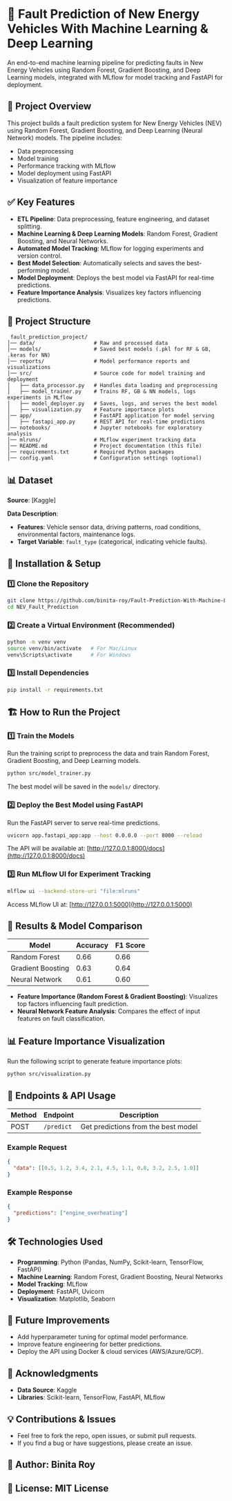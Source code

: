 # 🚗 Fault Prediction of New Energy Vehicles With Machine Learning & Deep Learning

An end-to-end machine learning pipeline for predicting faults in New Energy Vehicles using Random Forest, Gradient Boosting, and Deep Learning models, integrated with MLflow for model tracking and FastAPI for deployment.

## 📌 Project Overview

This project builds a fault prediction system for New Energy Vehicles (NEV) using Random Forest, Gradient Boosting, and Deep Learning (Neural Network) models. The pipeline includes:
- Data preprocessing
- Model training
- Performance tracking with MLflow
- Model deployment using FastAPI
- Visualization of feature importance

## ✅ Key Features

- **ETL Pipeline**: Data preprocessing, feature engineering, and dataset splitting.
- **Machine Learning & Deep Learning Models**: Random Forest, Gradient Boosting, and Neural Networks.
- **Automated Model Tracking**: MLflow for logging experiments and version control.
- **Best Model Selection**: Automatically selects and saves the best-performing model.
- **Model Deployment**: Deploys the best model via FastAPI for real-time predictions.
- **Feature Importance Analysis**: Visualizes key factors influencing predictions.

## 📂 Project Structure

```
 fault_prediction_project/
│── data/                   # Raw and processed data
│── models/                 # Saved best models (.pkl for RF & GB, .keras for NN)
│── reports/                # Model performance reports and visualizations
│── src/                    # Source code for model training and deployment
│   ├── data_processor.py   # Handles data loading and preprocessing
│   ├── model_trainer.py    # Trains RF, GB & NN models, logs experiments in MLflow
│   ├── model_deployer.py   # Saves, logs, and serves the best model
│   ├── visualization.py    # Feature importance plots
│── app/                    # FastAPI application for model serving
│   ├── fastapi_app.py      # REST API for real-time predictions
│── notebooks/              # Jupyter notebooks for exploratory analysis
│── mlruns/                 # MLflow experiment tracking data
│── README.md               # Project documentation (this file)
│── requirements.txt        # Required Python packages
│── config.yaml             # Configuration settings (optional)
```

## 📊 Dataset

**Source**: [Kaggle]

**Data Description**:
- **Features**: Vehicle sensor data, driving patterns, road conditions, environmental factors, maintenance logs.
- **Target Variable**: `fault_type` (categorical, indicating vehicle faults).

## 🚀 Installation & Setup

### 1️⃣ Clone the Repository
```sh
git clone https://github.com/binita-roy/Fault-Prediction-With-Machine-Learning-Deep-Learning.git
cd NEV_Fault_Prediction
```

### 2️⃣ Create a Virtual Environment (Recommended)
```sh
python -m venv venv
source venv/bin/activate   # For Mac/Linux
venv\Scripts\activate      # For Windows
```

### 3️⃣ Install Dependencies
```sh
pip install -r requirements.txt
```

## 🏗️ How to Run the Project

### 1️⃣ Train the Models
Run the training script to preprocess the data and train Random Forest, Gradient Boosting, and Deep Learning models.
```sh
python src/model_trainer.py
```
The best model will be saved in the `models/` directory.

### 2️⃣ Deploy the Best Model using FastAPI
Run the FastAPI server to serve real-time predictions.
```sh
uvicorn app.fastapi_app:app --host 0.0.0.0 --port 8000 --reload
```
The API will be available at: [http://127.0.0.1:8000/docs](http://127.0.0.1:8000/docs)

### 3️⃣ Run MLflow UI for Experiment Tracking
```sh
mlflow ui --backend-store-uri "file:mlruns"
```
Access MLflow UI at: [http://127.0.0.1:5000](http://127.0.0.1:5000)

## 🔬 Results & Model Comparison

| Model            | Accuracy | F1 Score |
|-----------------|----------|----------|
| Random Forest   | 0.66     | 0.66     |
| Gradient Boosting | 0.63     | 0.64     |
| Neural Network  | 0.61     | 0.60     |

- **Feature Importance (Random Forest & Gradient Boosting)**: Visualizes top factors influencing fault prediction.
- **Neural Network Feature Analysis**: Compares the effect of input features on fault classification.

## 📊 Feature Importance Visualization
Run the following script to generate feature importance plots:
```sh
python src/visualization.py
```

## 🚀 Endpoints & API Usage

| Method | Endpoint  | Description                  |
|--------|----------|------------------------------|
| POST   | `/predict` | Get predictions from the best model |

### Example Request
```json
{
  "data": [[0.5, 1.2, 3.4, 2.1, 4.5, 1.1, 0.8, 3.2, 2.5, 1.0]]
}
```

### Example Response
```json
{
  "predictions": ["engine_overheating"]
}
```

## 🛠️ Technologies Used

- **Programming**: Python (Pandas, NumPy, Scikit-learn, TensorFlow, FastAPI)
- **Machine Learning**: Random Forest, Gradient Boosting, Neural Networks
- **Model Tracking**: MLflow
- **Deployment**: FastAPI, Uvicorn
- **Visualization**: Matplotlib, Seaborn

## 📌 Future Improvements

- Add hyperparameter tuning for optimal model performance.
- Improve feature engineering for better predictions.
- Deploy the API using Docker & cloud services (AWS/Azure/GCP).

## 📝 Acknowledgments

- **Data Source**: Kaggle
- **Libraries**: Scikit-learn, TensorFlow, FastAPI, MLflow

## 💡 Contributions & Issues

- Feel free to fork the repo, open issues, or submit pull requests.
- If you find a bug or have suggestions, please create an issue.

## 📌 Author: Binita Roy

## 📜 License: MIT License

